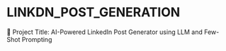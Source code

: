 # LINKDN_POST_GENERATION
🚀 Project Title: AI-Powered LinkedIn Post Generator using LLM and Few-Shot Prompting
